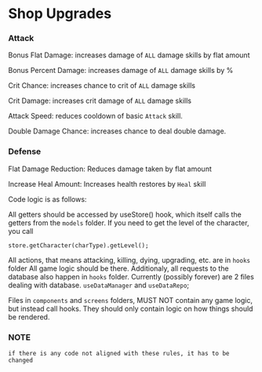 # Shop Upgrades

### Attack

Bonus Flat Damage: increases damage of `ALL` damage skills by flat amount

Bonus Percent Damage: increases damage of `ALL` damage skills by %

Crit Chance: increases chance to crit of `ALL` damage skills

Crit Damage: increases crit damage of `ALL` damage skills

Attack Speed: reduces cooldown of basic `Attack` skill.

Double Damage Chance: increases chance to deal double damage.

### Defense

Flat Damage Reduction: Reduces damage taken by flat amount

Increase Heal Amount: Increases health restores by `Heal` skill

Code logic is as follows:

All getters should be accessed by useStore() hook, which itself calls the getters from the `models` folder. If you need to get the level of the character, you call

```
store.getCharacter(charType).getLevel();
```

All actions, that means attacking, killing, dying, upgrading, etc. are in `hooks` folder
All game logic should be there.
Additionaly, all requests to the database also happen in `hooks` folder. Currently (possibly forever) are 2 files dealing with database. `useDataManager` and `useDataRepo`;

Files in `components` and `screens` folders, MUST NOT contain any game logic, but instead call hooks. They should only contain logic on how things should be rendered.

### NOTE

`if there is any code not aligned with these rules, it has to be changed`
